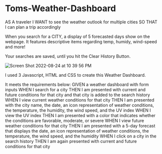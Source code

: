 # Toms-Weather-Dashboard

AS A traveler
I WANT to see the weather outlook for multiple cities
SO THAT I can plan a trip accordingly

When you search for a CITY, a display of 5 forecasted days show on the webpage. It features descriptive items regarding temp, humidy, wind-speed and more! 

Your searches are saved, until you hit the Clear History Button. 

![Screen Shot 2022-08-24 at 10 39 56 PM](https://user-images.githubusercontent.com/93503485/186569593-f2806332-7139-4beb-bdf5-0da531eb5b75.png)

I used 3 Javascript, HTML and CSS to create this Weather Dashboard. 

It meets the requirements below: 
GIVEN a weather dashboard with form inputs
WHEN I search for a city
THEN I am presented with current and future conditions for that city and that city is added to the search history
WHEN I view current weather conditions for that city
THEN I am presented with the city name, the date, an icon representation of weather conditions, the temperature, the humidity, the wind speed, and the UV index
WHEN I view the UV index
THEN I am presented with a color that indicates whether the conditions are favorable, moderate, or severe
WHEN I view future weather conditions for that city
THEN I am presented with a 5-day forecast that displays the date, an icon representation of weather conditions, the temperature, the wind speed, and the humidity
WHEN I click on a city in the search history
THEN I am again presented with current and future conditions for that city
